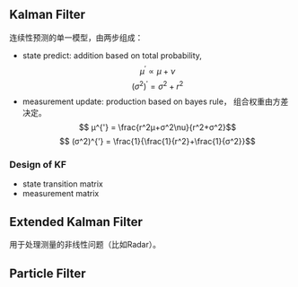 ## Kalman Filter
连续性预测的单一模型，由两步组成：
- state predict: addition based on total probability,
$$ μ^{'} \propto μ+\nu$$
$$(σ^2)^{'} = σ^2 + r^2$$
- measurement update: production based on bayes rule，
组合权重由方差决定。
$$ μ^{'} = \frac{r^2μ+σ^2\nu}{r^2+σ^2}$$
$$ (σ^2)^{'} = \frac{1}{\frac{1}{r^2}+\frac{1}{σ^2}}$$

### Design of KF
- state transition matrix
- measurement matrix


## Extended Kalman Filter
用于处理测量的非线性问题（比如Radar）。

## Particle Filter
